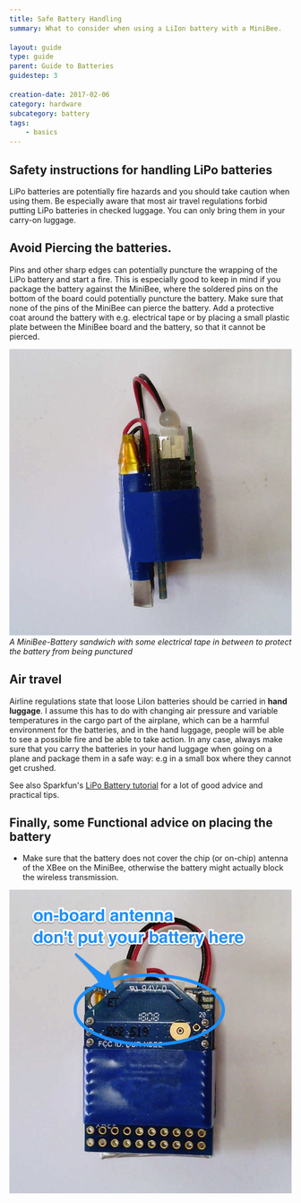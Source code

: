 ```yaml
---
title: Safe Battery Handling
summary: What to consider when using a LiIon battery with a MiniBee.

layout: guide
type: guide
parent: Guide to Batteries
guidestep: 3

creation-date: 2017-02-06
category: hardware
subcategory: battery
tags:
    - basics
---
```



## Safety instructions for handling LiPo batteries

LiPo batteries are potentially fire hazards and you should take caution when using them. Be especially aware that most air travel regulations forbid putting LiPo batteries in checked luggage. You can only bring them in your carry-on luggage.

## Avoid Piercing the batteries.

Pins and other sharp edges can potentially puncture the wrapping of the LiPo battery and start a fire. This is especially good to keep in mind if you package the battery against the MiniBee, where the soldered pins on the bottom of the board could potentially puncture the battery. Make sure that none of the pins of the MiniBee can pierce the battery. Add a protective coat around the battery with e.g. electrical tape or by placing a small plastic plate between the MiniBee board and the battery, so that it cannot be pierced.

![](/img/battery/minibee-battery-sandwich-03.jpg)
*A MiniBee-Battery sandwich with some electrical tape in between to protect the battery from being punctured*

## Air travel
Airline regulations state that loose LiIon batteries should be carried in **hand luggage**. I assume this has to do with changing air pressure and variable temperatures in the cargo part of the airplane, which can be a harmful environment for the batteries, and in the hand luggage, people will be able to see a possible fire and be able to take action. In any case, always make sure that you carry the batteries in your hand luggage when going on a plane and package them in a safe way: e.g in a small box where they cannot get crushed.

See also Sparkfun's [LiPo Battery tutorial](https://www.sparkfun.com/tutorials/241) for a lot of good advice and practical tips.

## Finally, some Functional advice on placing the battery

* Make sure that the battery does not cover the chip (or on-chip) antenna of the XBee on the MiniBee, otherwise the battery might actually block the wireless transmission.

![](/img/battery/onboard-antenna.png)
